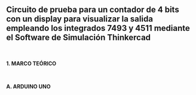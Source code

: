 ##  Circuito de prueba para un contador de 4 bits con un display para visualizar la salida empleando los integrados 7493 y 4511 mediante el Software de Simulación Thinkercad

<br>

**1. MARCO TEÓRICO**

<br>

**A.	ARDUINO UNO**
